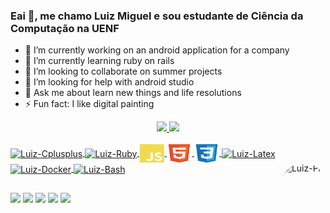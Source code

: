 ### Eai 🤙, me chamo Luiz Miguel e sou estudante de Ciência da Computação na UENF


- 🔭 I’m currently working on an android application for a company
- 🌱 I’m currently learning ruby on rails
- 👯 I’m looking to collaborate on summer projects
- 🤔 I’m looking for help with android studio
- 💬 Ask me about learn new things and life resolutions
- ⚡ Fun fact: I like digital painting 

<div align="center">
  <a href="https://github.com/LuizDoubleG">
  <img height="180em" src="https://github-readme-stats.vercel.app/api?username=LuizDoubleG&show_icons=true&theme=outrun&include_all_commits=true&count_private=true"/>
  <img height="180em" src="https://github-readme-stats.vercel.app/api/top-langs/?username=LuizDoubleG&layout=compact&langs_count=7&theme=outrun"/>
</div>

<div style="display: inline_block"><br>
  <img align="center" alt="Luiz-Cplusplus" height="30" width="40" src="https://cdn.jsdelivr.net/gh/devicons/devicon/icons/cplusplus/cplusplus-original.svg">
  <img align="center" alt="Luiz-Ruby" height="30" width="40" src="https://cdn.jsdelivr.net/gh/devicons/devicon/icons/ruby/ruby-plain.svg">
  <img align="center" alt="Luiz-Js" height="30" width="40" src="https://raw.githubusercontent.com/devicons/devicon/master/icons/javascript/javascript-plain.svg">
  <img align="center" alt="Luiz-HTML" height="30" width="40" src="https://raw.githubusercontent.com/devicons/devicon/master/icons/html5/html5-original.svg">
  <img align="center" alt="Luiz-CSS" height="30" width="40" src="https://raw.githubusercontent.com/devicons/devicon/master/icons/css3/css3-original.svg">
  <img align="center" alt="Luiz-Latex" height="30" width="40" src="https://i.stack.imgur.com/AarYf.png">
  <img align="center" alt="Luiz-Docker" height="30" width="40" src="https://cdn.jsdelivr.net/gh/devicons/devicon/icons/docker/docker-original-wordmark.svg">
  <img align="center" alt="Luiz-Bash" height="30" width="40" src="https://cdn.jsdelivr.net/gh/devicons/devicon/icons/bash/bash-original.svg">
  <img align="right" alt="Luiz-Pic" height="250" style="border-radius:50px" src="https://cdn.discordapp.com/attachments/871494120659632128/1055170762249621545/redSunrise2.png">
</div>
 
  ##
  
  <div> 
  <a href="https://www.instagram.com/luiz_doubleg/" target="_blank"><img src="https://img.shields.io/badge/-Instagram-C13584?style=for-the-badge&labelColor=C13584&logo=instagram&logoColor=white" target="_blank"></a>
 <a href="https://discord.gg/427640703510904833" target="_blank"><img src="https://img.shields.io/badge/-Discord-5865F2?style=for-the-badge&logo=Discord&logoColor=white" target="_blank"></a>
  <a href = "mailto:20201100016@pq.uenf.br"><img src="https://img.shields.io/badge/-Gmail-c14438?style=for-the-badge&logo=Gmail&logoColor=white" target="_blank"></a>
  <a href="https://www.linkedin.com/in/luiz-miguel-guedes-gomes-47504522a" target="_blank"><img src="https://img.shields.io/badge/-LinkedIn-blue?style=for-the-badge&logo=Linkedin&logoColor=white" target="_blank"></a> 
  <a href="https://www.artstation.com/lmdoubleg" target="_blank"><img src="https://img.shields.io/badge/-ArtStation-%23333?style=for-the-badge&logo=ArtStation&logoColor=white" target="_blank"></a>
</div>

 
